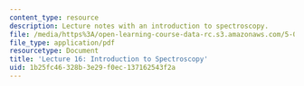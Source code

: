 ```yaml
---
content_type: resource
description: Lecture notes with an introduction to spectroscopy.
file: /media/https%3A/open-learning-course-data-rc.s3.amazonaws.com/5-04-principles-of-inorganic-chemistry-ii-fall-2008/1b25fc46328b3e29f0ec137162543f2a_lecture_16.pdf
file_type: application/pdf
resourcetype: Document
title: 'Lecture 16: Introduction to Spectroscopy'
uid: 1b25fc46-328b-3e29-f0ec-137162543f2a
---
```

